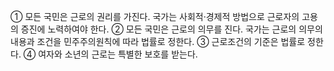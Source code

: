 ① 모든 국민은 근로의 권리를 가진다. 국가는 사회적·경제적 방법으로 근로자의 고용의 증진에 노력하여야 한다.
② 모든 국민은 근로의 의무를 진다. 국가는 근로의 의무의 내용과 조건을 민주주의원칙에 따라 법률로 정한다.
③ 근로조건의 기준은 법률로 정한다.
④ 여자와 소년의 근로는 특별한 보호를 받는다.
